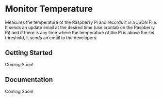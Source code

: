 # Monitor Temperature
Measures the temperature of the Raspberry Pi and records it in a JSON File. It sends an update email at the desired time (use crontab on the Raspberry Pi) and if there is any time where the temperature of the Pi is above the set threshold, it sends an email to the developers.

## Getting Started
Coming Soon!

## Documentation
Coming Soon!
